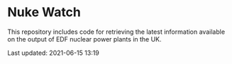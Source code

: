 # Nuke Watch

This repository includes code for retrieving the latest information available on the output of EDF nuclear power plants in the UK.

Last updated: 2021-06-15 13:19